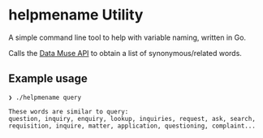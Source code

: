 # helpmename Utility

A simple command line tool to help with variable naming, written in Go.

Calls the [Data Muse API](https://www.datamuse.com/api/) to obtain a list of synonymous/related words.

## Example usage

```
❯ ./helpmename query  

These words are similar to query:
question, inquiry, enquiry, lookup, inquiries, request, ask, search, requisition, inquire, matter, application, questioning, complaint...
```